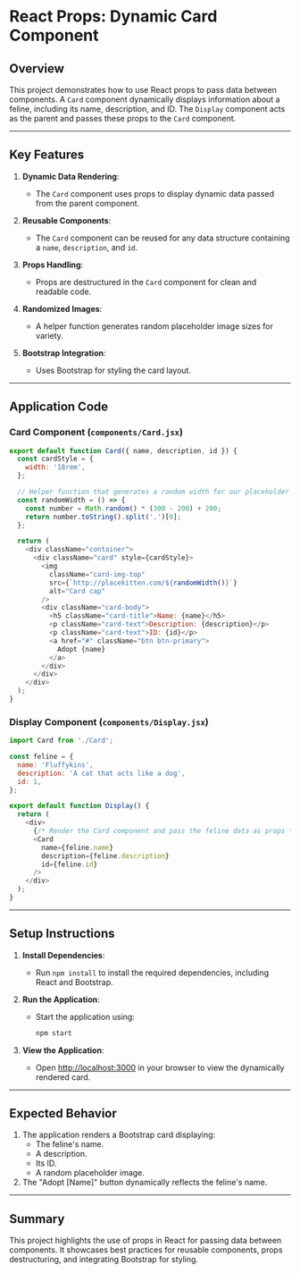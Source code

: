 # React Props: Dynamic Card Component

## Overview

This project demonstrates how to use React props to pass data between components. A `Card` component dynamically displays information about a feline, including its name, description, and ID. The `Display` component acts as the parent and passes these props to the `Card` component.

---

## Key Features

1. **Dynamic Data Rendering**:
   - The `Card` component uses props to display dynamic data passed from the parent component.

2. **Reusable Components**:
   - The `Card` component can be reused for any data structure containing a `name`, `description`, and `id`.

3. **Props Handling**:
   - Props are destructured in the `Card` component for clean and readable code.

4. **Randomized Images**:
   - A helper function generates random placeholder image sizes for variety.

5. **Bootstrap Integration**:
   - Uses Bootstrap for styling the card layout.

---

## Application Code

### Card Component (`components/Card.jsx`)

```javascript
export default function Card({ name, description, id }) {
  const cardStyle = {
    width: '18rem',
  };

  // Helper function that generates a random width for our placeholder images
  const randomWidth = () => {
    const number = Math.random() * (300 - 200) + 200;
    return number.toString().split('.')[0];
  };

  return (
    <div className="container">
      <div className="card" style={cardStyle}>
        <img
          className="card-img-top"
          src={`http://placekitten.com/${randomWidth()}`}
          alt="Card cap"
        />
        <div className="card-body">
          <h5 className="card-title">Name: {name}</h5>
          <p className="card-text">Description: {description}</p>
          <p className="card-text">ID: {id}</p>
          <a href="#" className="btn btn-primary">
            Adopt {name}
          </a>
        </div>
      </div>
    </div>
  );
}
```

### Display Component (`components/Display.jsx`)

```javascript
import Card from './Card';

const feline = {
  name: 'Fluffykins',
  description: 'A cat that acts like a dog',
  id: 1,
};

export default function Display() {
  return (
    <div>
      {/* Render the Card component and pass the feline data as props */}
      <Card 
        name={feline.name} 
        description={feline.description} 
        id={feline.id} 
      />
    </div>
  );
}
```

---

## Setup Instructions

1. **Install Dependencies**:
   - Run `npm install` to install the required dependencies, including React and Bootstrap.

2. **Run the Application**:
   - Start the application using:
     ```bash
     npm start
     ```

3. **View the Application**:
   - Open [http://localhost:3000](http://localhost:3000) in your browser to view the dynamically rendered card.

---

## Expected Behavior

1. The application renders a Bootstrap card displaying:
   - The feline's name.
   - A description.
   - Its ID.
   - A random placeholder image.
2. The "Adopt [Name]" button dynamically reflects the feline's name.

---

## Summary

This project highlights the use of props in React for passing data between components. It showcases best practices for reusable components, props destructuring, and integrating Bootstrap for styling.
